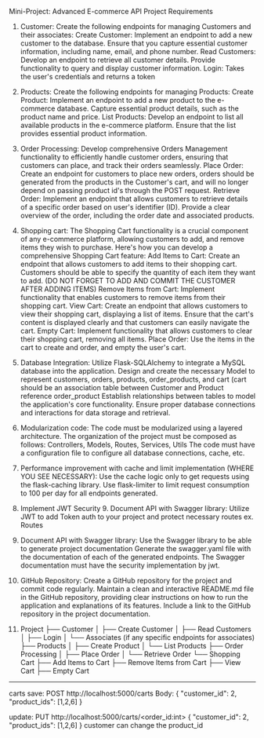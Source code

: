 Mini-Project: Advanced E-commerce API
Project Requirements

1.	Customer: Create the following endpoints for managing Customers and their associates:
Create Customer: Implement an endpoint to add a new customer to the database. Ensure that you capture essential customer information, including name, email, and phone number.
Read Customers: Develop an endpoint to retrieve all customer details. Provide functionality to query and display customer information.
Login: Takes the user's credentials and returns a token

2.	Products: Create the following endpoints for managing Products:
Create Product: Implement an endpoint to add a new product to the e-commerce database. Capture essential product details, such as the product name and price.
List Products: Develop an endpoint to list all available products in the e-commerce platform. Ensure that the list provides essential product information.

3.	Order Processing: Develop comprehensive Orders Management functionality to efficiently handle customer orders, ensuring that customers can place, and track their orders seamlessly.
Place Order: Create an endpoint for customers to place new orders, orders should be generated from the products in the Customer's cart, and will no longer depend on passing product id's through the POST request.
Retrieve Order: Implement an endpoint that allows customers to retrieve details of a specific order based on user's identifier (ID). Provide a clear overview of the order, including the order date and associated products.

4.	Shopping cart: The Shopping Cart functionality is a crucial component of any e-commerce platform, allowing customers to add, and remove items they wish to purchase. Here's how you can develop a comprehensive Shopping Cart feature: 
Add Items to Cart: Create an endpoint that allows customers to add items to their shopping cart. Customers should be able to specify the quantity of each item they want to add. (DO NOT FORGET TO ADD AND COMMIT THE CUSTOMER AFTER ADDING ITEMS)
Remove Items from Cart: Implement functionality that enables customers to remove items from their shopping cart.
View Cart: Create an endpoint that allows customers to view their shopping cart, displaying a list of items. Ensure that the cart's content is displayed clearly and that customers can easily navigate the cart.
Empty Cart: Implement functionality that allows customers to clear their shopping cart, removing all items.
Place Order: Use the items in the cart to create and order, and empty the user's cart.

5.	Database Integration:
Utilize Flask-SQLAlchemy to integrate a MySQL database into the application.
Design and create the necessary Model to represent customers, orders, products, order_products, and cart (cart should be an association table between Customer and Product reference order_product
Establish relationships between tables to model the application's core functionality.
Ensure proper database connections and interactions for data storage and retrieval.

6.	Modularization code:
The code must be modularized using a layered architecture. The organization of the project must be composed as follows: Controllers, Models, Routes, Services, Utils
The code must have a configuration file to configure all database connections, cache, etc.

7.	Performance improvement with cache and limit implementation (WHERE YOU SEE NECESSARY):
Use the cache logic only to get requests using the flask-caching library.
Use flask-limiter to limit request consumption to 100 per day for all endpoints generated.

8.	Implement JWT Security 9. Document API with Swagger library:
Utilize JWT to add Token auth to your project and protect necessary routes ex. Routes

9.	Document API with Swagger library:
Use the Swagger library to be able to generate project documentation
Generate the swagger.yaml file with the documentation of each of the generated endpoints.
The Swagger documentation must have the security implementation by jwt.
10.	GitHub Repository:
Create a GitHub repository for the project and commit code regularly.
Maintain a clean and interactive README.md file in the GitHub repository, providing clear instructions on how to run the application and explanations of its features.
Include a link to the GitHub repository in the project documentation.

11.	Project
├── Customer
│   ├── Create Customer
│   ├── Read Customers
│   ├── Login
│   └── Associates (if any specific endpoints for associates)
├── Products
│   ├── Create Product
│   └── List Products
├── Order Processing
│   ├── Place Order
│   └── Retrieve Order
└── Shopping Cart
├── Add Items to Cart
├── Remove Items from Cart
├── View Cart
├── Empty Cart

***
carts save:
POST http://localhost:5000/carts
Body:
{
    "customer_id": 2,
    "product_ids": [1,2,6]
}

update:
PUT http://localhost:5000/carts/<order_id:int>
{
    "customer_id": 2,
    "product_ids": [1,2,6]
}
customer can change the product_id




